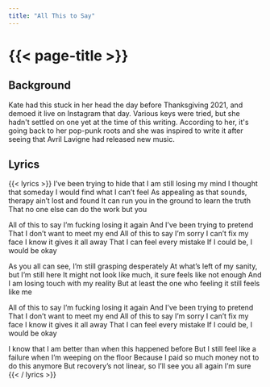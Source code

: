 ```yaml
---
title: "All This to Say"
---
```

# {{< page-title >}}

## Background
Kate had this stuck in her head the day before Thanksgiving 2021, and demoed it live on Instagram that day.  Various keys were tried, but she hadn't settled on one yet at the time of this writing.  According to her, it's going back to her pop-punk roots and she was inspired to write it after seeing that Avril Lavigne had released new music.

## Lyrics
{{< lyrics >}}
I’ve been trying to hide that I am still losing my mind
I thought that someday I would find what I can’t feel
As appealing as that sounds, therapy ain’t lost and found
It can run you in the ground to learn the truth
That no one else can do the work but you

All of this to say I’m fucking losing it again
And I’ve been trying to pretend
That I don’t want to meet my end
All of this to say I’m sorry I can’t fix my face
I know it gives it all away
That I can feel every mistake
If I could be, I would be okay

As you all can see, I’m still grasping desperately
At what’s left of my sanity, but I’m still here
It might not look like much, it sure feels like not enough
And I am losing touch with my reality
But at least the one who feeling it still feels like me

All of this to say I’m fucking losing it again
And I’ve been trying to pretend
That I don’t want to meet my end
All of this to say I’m sorry I can’t fix my face
I know it gives it all away
That I can feel every mistake
If I could be, I would be okay

I know that I am better than when this happened before
But I still feel like a failure when I’m weeping on the floor
Because I paid so much money not to do this anymore
But recovery’s not linear, so I’ll see you all again I’m sure
{{< / lyrics >}}
